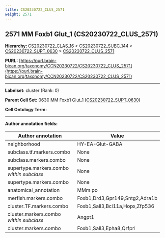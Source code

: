 ```yaml
---
title: CS20230722_CLUS_2571
weight: 2571
---
```

## 2571 MM Foxb1 Glut_1 (CS20230722_CLUS_2571)
<b>Hierarchy: </b>
[CS20230722_CLAS_16](../CS20230722_CLAS_16) >
[CS20230722_SUBC_144](../CS20230722_SUBC_144) >
[CS20230722_SUPT_0630](../CS20230722_SUPT_0630) >
[CS20230722_CLUS_2571](../CS20230722_CLUS_2571)

**PURL:** [https://purl.brain-bican.org/taxonomy/CCN20230722/CS20230722_CLUS_2571](https://purl.brain-bican.org/taxonomy/CCN20230722/CS20230722_CLUS_2571)

---


**Labelset:** cluster (Rank: 0)

**Parent Cell Set:** 0630 MM Foxb1 Glut_1 ([CS20230722_SUPT_0630](../CS20230722_SUPT_0630))



**Cell Ontology Term:** 

[MARKER GENES.]: #


---

[TRANSFERRED ANNOTATIONS.]: #


[AUTHOR ANNOTATION FIELDS.]: #


**Author annotation fields:**

| Author annotation | Value |
|-------------------|-------|
|neighborhood|HY-EA-Glut-GABA|
|subclass.tf.markers.combo|None|
|subclass.markers.combo|None|
|supertype.markers.combo _within subclass_|None|
|supertype.markers.combo|None|
|anatomical_annotation|MMm po|
|merfish.markers.combo|Foxb1,Drd3,Gpr149,Sntg2,Adra1b|
|cluster.TF.markers.combo|Foxb1,Sall3,Bcl11a,Hopx,Zfp536|
|cluster.markers.combo _within subclass_|Angpt1|
|cluster.markers.combo|Foxb1,Sall3,Epha8,Qrfprl|
